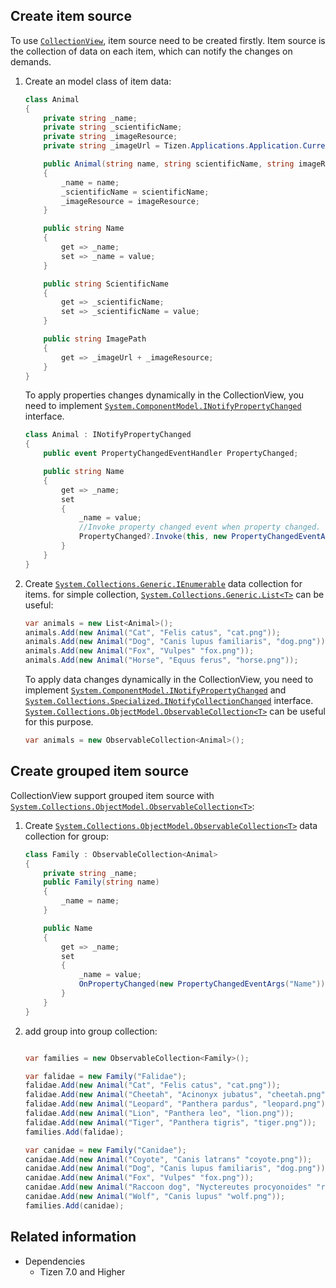 ## Create item source

To use [`CollectionView`](/application/dotnet/api/TizenFX/latest/api/Tizen.NUI.Components.CollectionView.html), item source need to be created firstly. Item source is the collection of data on each item, which can notify the changes on demands.

1. Create an model class of item data:
    ```csharp
    class Animal
    {
        private string _name;
        private string _scientificName;
        private string _imageResource;
        private string _imageUrl = Tizen.Applications.Application.Current.DirectoryInfo.Resource + "/animals/";

        public Animal(string name, string scientificName, string imageResource)
        {
            _name = name;
            _scientificName = scientificName;
            _imageResource = imageResource;
        }

        public string Name
        {
            get => _name;
            set => _name = value;
        }

        public string ScientificName
        {
            get => _scientificName;
            set => _scientificName = value;
        }

        public string ImagePath
        {
            get => _imageUrl + _imageResource;
        }
    }
    ```
    To apply properties changes dynamically in the CollectionView, you need to implement [`System.ComponentModel.INotifyPropertyChanged`](https://learn.microsoft.com/En-us/dotnet/api/system.componentmodel.inotifypropertychanged?view=netstandard-2.0) interface.

    ```csharp
    class Animal : INotifyPropertyChanged
    {
        public event PropertyChangedEventHandler PropertyChanged;

        public string Name
        {
            get => _name;
            set
            {
                _name = value;
                //Invoke property changed event when property changed.
                PropertyChanged?.Invoke(this, new PropertyChangedEventArgs("Name"));
            }
        }
    }
    ```

2. Create [`System.Collections.Generic.IEnumerable`](https://learn.microsoft.com/en-us/dotnet/api/system.collections.ienumerable?view=netstandard-2.0) data collection for items. for simple collection, [`System.Collections.Generic.List<T>`](https://learn.microsoft.com/En-us/dotnet/api/system.collections.generic.list-1?view=netstandard-2.0) can be useful:

    ```csharp
    var animals = new List<Animal>();
    animals.Add(new Animal("Cat", "Felis catus", "cat.png"));
    animals.Add(new Animal("Dog", "Canis lupus familiaris", "dog.png"));
    animals.Add(new Animal("Fox", "Vulpes" "fox.png"));
    animals.Add(new Animal("Horse", "Equus ferus", "horse.png"));
    ```

    To apply data changes dynamically in the CollectionView, you need to implement [`System.ComponentModel.INotifyPropertyChanged`](https://learn.microsoft.com/En-us/dotnet/api/system.componentmodel.inotifypropertychanged?view=netstandard-2.0) and [`System.Collections.Specialized.INotifyCollectionChanged`](https://learn.microsoft.com/en-us/dotnet/api/system.collections.specialized.inotifycollectionchanged?view=netstandard-2.0) interface.
   [`System.Collections.ObjectModel.ObservableCollection<T>`](https://learn.microsoft.com/en-us/dotnet/api/system.collections.objectmodel.observablecollection-1?view=netstandard-2.0) can be useful for this purpose.

    ```csharp
    var animals = new ObservableCollection<Animal>();
    ```

## Create grouped item source

CollectionView support grouped item source with  [`System.Collections.ObjectModel.ObservableCollection<T>`](https://learn.microsoft.com/en-us/dotnet/api/system.collections.objectmodel.observablecollection-1?view=netstandard-2.0):
1. Create   [`System.Collections.ObjectModel.ObservableCollection<T>`](https://learn.microsoft.com/en-us/dotnet/api/system.collections.objectmodel.observablecollection-1?view=netstandard-2.0) data collection for group:

    ```csharp
    class Family : ObservableCollection<Animal>
    {
        private string _name;
        public Family(string name)
        {
            _name = name;
        }

        public Name
        {
            get => _name;
            set
            {
                _name = value;
                OnPropertyChanged(new PropertyChangedEventArgs("Name"));
            }
        }
    }
   ```
2. add group into group collection:

    ```csharp

    var families = new ObservableCollection<Family>();

    var falidae = new Family("Falidae");
    falidae.Add(new Animal("Cat", "Felis catus", "cat.png"));
    falidae.Add(new Animal("Cheetah", "Acinonyx jubatus", "cheetah.png"));
    falidae.Add(new Animal("Leopard", "Panthera pardus", "leopard.png"));
    falidae.Add(new Animal("Lion", "Panthera leo", "lion.png"));
    falidae.Add(new Animal("Tiger", "Panthera tigris", "tiger.png"));
    families.Add(falidae);

    var canidae = new Family("Canidae");
    canidae.Add(new Animal("Coyote", "Canis latrans" "coyote.png"));
    canidae.Add(new Animal("Dog", "Canis lupus familiaris", "dog.png"));
    canidae.Add(new Animal("Fox", "Vulpes" "fox.png"));
    canidae.Add(new Animal("Raccoon dog", "Nyctereutes procyonoides" "raccoondog.png"));
    canidae.Add(new Animal("Wolf", "Canis lupus" "wolf.png"));
    families.Add(canidae);
    ```


## Related information

- Dependencies
  -   Tizen 7.0 and Higher
